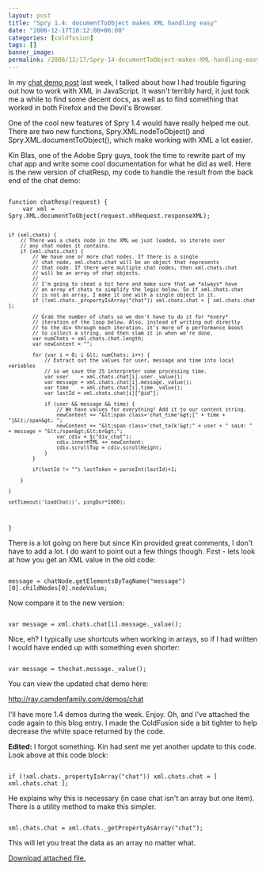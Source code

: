 ```yaml
---
layout: post
title: "Spry 1.4: documentToObject makes XML handling easy"
date: "2006-12-17T10:12:00+06:00"
categories: [coldfusion]
tags: []
banner_image: 
permalink: /2006/12/17/Spry-14-documentToObject-makes-XML-handling-easy
---
```


In my <a href="http://ray.camdenfamily.com/index.cfm/2006/12/14/Simple-Chat-in-Spry">chat demo post</a> last week, I talked about how I had trouble figuring out how to work with XML in JavaScript. It wasn't terribly hard, it just took me a while to find some decent docs, as well as to find something that worked in both Firefox and the Devil's Browser.
<!--more-->
One of the cool new features of Spry 1.4 would have really helped me out. There are two new functions, Spry.XML.nodeToObject() and Spry.XML.documentToObject(), which make working with XML a lot easier. 

Kin Blas, one of the Adobe Spry guys, took the time to rewrite part of my chat app and write some cool documentation for what he did as well. Here is the new version of chatResp, my code to handle the result from the back end of the chat demo:

<code>
function chatResp(request) {
	var xml = Spry.XML.documentToObject(request.xhRequest.responseXML);

 	if (xml.chats) {
		// There was a chats node in the XML we just loaded, so iterate over
		// any chat nodes it contains.
		if (xml.chats.chat) {
			// We have one or more chat nodes. If there is a single
			// chat node, xml.chats.chat will be an object that represents
			// that node. If there were multiple chat nodes, then xml.chats.chat
			// will be an array of chat objects.
			//
			// I'm going to cheat a bit here and make sure that we *always* have
			// an array of chats to simplify the logic below. So if xml.chats.chat
			// is not an array, I make it one with a single object in it.
			if (!xml.chats._propertyIsArray("chat")) xml.chats.chat = [ xml.chats.chat ];

			// Grab the number of chats so we don't have to do it for *every*
			// iteration of the loop below. Also, instead of writing out directly
			// to the div through each iteration, it's more of a performance boost
			// to collect a string, and then slam it in when we're done.
			var numChats = xml.chats.chat.length;
			var newContent = "";

			for (var i = 0; i &lt; numChats; i++) {
				// Extract out the values for user, message and time into local variables
				// so we save the JS interpreter some processing time.
				var user    = xml.chats.chat[i].user._value();
				var message = xml.chats.chat[i].message._value();
				var time    = xml.chats.chat[i].time._value();
				var lastId = xml.chats.chat[i]["@id"];

				if (user && message && time) {
					// We have values for everything! Add it to our content string.
					newContent += "&lt;span class='chat_time'&gt;[" + time + "]&lt;/span&gt; ";
                    newContent += "&lt;span class='chat_talk'&gt;" + user + " said: " + message + "&lt;/span&gt;&lt;br&gt;";
					var cdiv = $("div_chat");
					cdiv.innerHTML += newContent;
					cdiv.scrollTop = cdiv.scrollHeight;
				}
			}
	
			if(lastId != "") lastToken = parseInt(lastId)+1;

		}

	}

	setTimeout('loadChat()', pingDur*1000);

}
</code>

There is a lot going on here but since Kin provided great comments, I don't have to add a lot. I do want to point out a few things though. First - lets look at how you get an XML value in the old code:

<code>
message = chatNode.getElementsByTagName("message")[0].childNodes[0].nodeValue;
</code>

Now compare it to the new version:

<code>
var message = xml.chats.chat[i].message._value();
</code>

Nice, eh? I typically use shortcuts when working in arrays, so if I had written I would have ended up with something even shorter:

<code>
var message = thechat.message._value();
</code>

You can view the updated chat demo here:

<a href="http://ray.camdenfamily.com/demos/chat">http://ray.camdenfamily.com/demos/chat</a>

I'll have more 1.4 demos during the week. Enjoy. Oh, and I've attached the code again to this blog entry. I made the ColdFusion side a bit tighter to help decrease the white space returned by the code.

<b>Edited:</b> I forgot something. Kin had sent me yet another update to this code. Look above at this code block:

<code>
if (!xml.chats._propertyIsArray("chat")) xml.chats.chat = [ xml.chats.chat ];
</code>

He explains why this is necessary (in case chat isn't an array but one item). There is a utility method to make this simpler. 

<code>
xml.chats.chat = xml.chats._getPropertyAsArray("chat");
</code>

This will let you treat the data as an array no matter what.<p><a href='enclosures/D{% raw %}%3A%{% endraw %}5Cwebsites{% raw %}%5Cdev%{% endraw %}2Ecamdenfamily{% raw %}%2Ecom%{% endraw %}5Cenclosures{% raw %}%2FArchive5%{% endraw %}2Ezip'>Download attached file.</a></p>